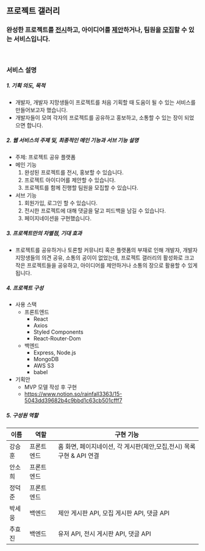 ## **프로젝트 갤러리**

### **완성한 프로젝트를 <U>전시</U>하고, 아이디어를 <U>제안</U>하거나, 팀원을 <U>모집</U>할 수 있는 서비스입니다.**

<br>

### **서비스 설명**

##### 1. 기획 의도, 목적
- 개발자, 개발자 지망생들이 프로젝트를 처음 기획할 때 도움이 될 수 있는 서비스를 만들어보고자 했습니다.
- 개발자들이 모여 각자의 프로젝트를 공유하고 홍보하고, 소통할 수 있는 장이 되었으면 합니다.

##### 2. 웹 서비스의 주제 및, 최종적인 메인 기능과 서브 기능 설명
- 주제: 프로젝트 공유 플랫폼
- 메인 기능
   1. 완성된 프로젝트를 전시, 홍보할 수 있습니다. 
   2. 프로젝트 아이디어를 제안할 수 있습니다.
   3. 프로젝트를 함께 진행할 팀원을 모집할 수 있습니다.
- 서브 기능
   1. 회원가입, 로그인 할 수 있습니다.
   2. 전시한 프로젝트에 대해 댓글을 달고 피드백을 남길 수 있습니다.
   3. 페이지네이션을 구현했습니다.
    

##### 3. 프로젝트만의 차별점, 기대 효과
- 프로젝트를 공유하거나 토론할 커뮤니티 혹은 플랫폼의 부재로 인해 개발자, 개발자 지망생들의 의견 공유, 소통의 공이이 없었는데, 
  프로젝트 갤러리의 활성화로 크고 작은 프로젝트들을 공유하고, 아이디어를 제안하거나 소통의 장으로 활용할 수 있게 됩니다.

##### 4. 프로젝트 구성
- 사용 스택
  - 프론트엔드
    - React
    - Axios
    - Styled Components
    - React-Router-Dom
  - 백엔드
    - Express, Node.js
    - MongoDB
    - AWS S3
    - babel
- 기획안
  - MVP 모델 작성 후 구현
  - https://www.notion.so/rainfall3363/15-5043dd39682b4c9bbd1c63cb501cfff7

##### 5. 구성원 역할

|  이름  |  역할  |  구현 기능  | 
| ------ | ------ | ------ |
| 강승훈 | 프론트엔드 |  홈 화면, 페이지네이션, 각 게시판(제안,모집,전시) 목록 구현 & API 연결 |
| 안소희 | 프론트엔드 |    |
| 정덕준 | 프론트엔드 |    |
| 박세웅 |  백엔드  | 제안 게시판 API, 모집 게시판 API, 댓글 API |
| 추효진 |  백엔드  | 유저 API, 전시 게시판 API, 댓글 API  |
